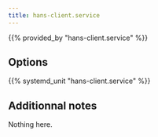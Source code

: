```yaml
---
title: hans-client.service
---
```


{{% provided_by "hans-client.service" %}}

## Options

{{% systemd_unit "hans-client.service" %}}

## Additionnal notes

Nothing here.